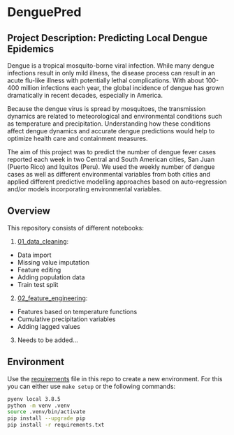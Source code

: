 # DenguePred

## Project Description: Predicting Local Dengue Epidemics
Dengue is a tropical mosquito-borne viral infection. While many dengue infections result in only mild illness, the disease process can result in an acute flu-like illness with potentially lethal complications. With about 100-400 million infections each year, the global incidence of dengue has grown dramatically in recent decades, especially in America.

Because the dengue virus is spread by mosquitoes, the transmission dynamics are related to meteorological and environmental conditions such as temperature and precipitation. Understanding how these conditions affect dengue dynamics and accurate dengue predictions would help to optimize health care and containment measures.

The aim of this project was to predict the number of dengue fever cases reported each week in two Central and South American cities, San Juan (Puerto Rico) and Iquitos (Peru). We used the weekly number of dengue cases as well as different environmental variables from both cities and applied different predictive modelling approaches based on auto-regression and/or models incorporating environmental variables. 

## Overview
This repository consists of different notebooks: 
1. [01_data_cleaning](01_data_cleaning.ipynb): 
* Data import
* Missing value imputation
* Feature editing 
* Adding population data
* Train test split
2. [02_feature_engineering](02_feature_engineering.ipynb): 
* Features based on temperature functions
* Cumulative precipitation variables
* Adding lagged values
3. Needs to be added...

## Environment
Use the [requirements](requirements.txt) file in this repo to create a new environment. For this you can either use `make setup` or the following commands:

```BASH
pyenv local 3.8.5
python -m venv .venv
source .venv/bin/activate
pip install --upgrade pip
pip install -r requirements.txt
```